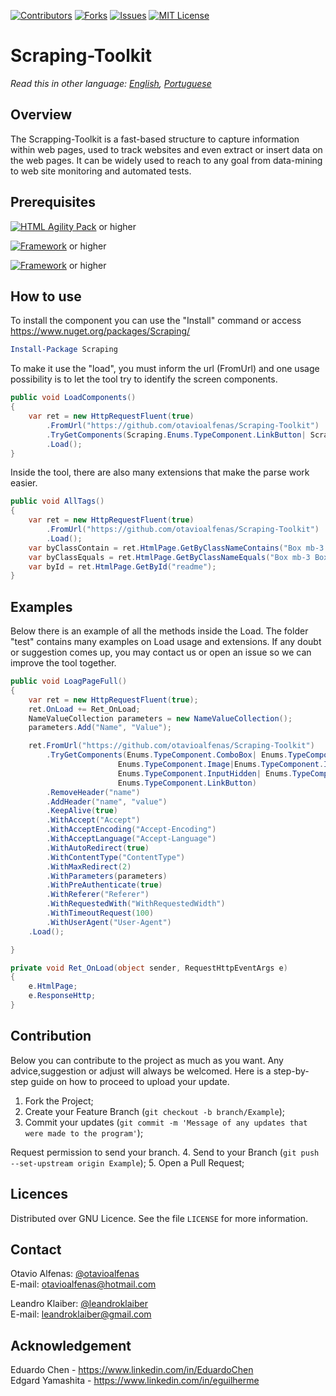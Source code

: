 
[![Contributors][contributors-shield]][contributors-url]
[![Forks][forks-shield]][forks-url]
[![Issues][issues-shield]][issues-url]
[![MIT License][license-shield]][license-url]



# Scraping-Toolkit

*Read this in other language: [English](README.md), [Portuguese](README.ptbr.md)*

## Overview
The Scrapping-Toolkit is a fast-based structure to capture information within web pages, used to track websites and even extract or insert data on the web pages. It can be widely used to reach to any goal from data-mining to web site monitoring and automated tests.

## Prerequisites
[![HTML Agility Pack][agility-pack-shield]][agility-pack-url] or higher

[![Framework][framework-shield]][framework-url] or higher

[![Framework][framework-core-shield]][framework-core-url] or higher

## How to use

To install the component you can use the "Install" command or access https://www.nuget.org/packages/Scraping/

```PowerShell
Install-Package Scraping
```

To make it use the "load", you must inform the url (FromUrl) and one usage possibility is to let the tool try to identify the screen components.

```C#
public void LoadComponents()
{
	var ret = new HttpRequestFluent(true)
		.FromUrl("https://github.com/otavioalfenas/Scraping-Toolkit")
		.TryGetComponents(Scraping.Enums.TypeComponent.LinkButton| Scraping.Enums.TypeComponent.InputHidden)
		.Load();
}
```

Inside the tool, there are also many extensions that make the parse work easier.

```C#
public void AllTags()
{
	var ret = new HttpRequestFluent(true)
		.FromUrl("https://github.com/otavioalfenas/Scraping-Toolkit")
		.Load();
	var byClassContain = ret.HtmlPage.GetByClassNameContains("Box mb-3 Box--");
	var byClassEquals = ret.HtmlPage.GetByClassNameEquals("Box mb-3 Box--condensed");
	var byId = ret.HtmlPage.GetById("readme");
}
```

## Examples

Below there is an example of all the methods inside the Load. 
The folder "test" contains many examples on Load usage and extensions.
If any doubt or suggestion comes up, you may contact us or open an issue so we can improve the tool together.

```C#
public void LoagPageFull()
{
	var ret = new HttpRequestFluent(true);
	ret.OnLoad += Ret_OnLoad;
	NameValueCollection parameters = new NameValueCollection();
	parameters.Add("Name", "Value");

	ret.FromUrl("https://github.com/otavioalfenas/Scraping-Toolkit")
		.TryGetComponents(Enums.TypeComponent.ComboBox| Enums.TypeComponent.DataGrid| 
						Enums.TypeComponent.Image|Enums.TypeComponent.InputCheckbox|
						Enums.TypeComponent.InputHidden| Enums.TypeComponent.InputText|
						Enums.TypeComponent.LinkButton)
		.RemoveHeader("name")
		.AddHeader("name", "value")
		.KeepAlive(true)
		.WithAccept("Accept")
		.WithAcceptEncoding("Accept-Encoding")
		.WithAcceptLanguage("Accept-Language")
		.WithAutoRedirect(true)
		.WithContentType("ContentType")
		.WithMaxRedirect(2)
		.WithParameters(parameters)
		.WithPreAuthenticate(true)
		.WithReferer("Referer")
		.WithRequestedWith("WithRequestedWidth")
		.WithTimeoutRequest(100)
		.WithUserAgent("User-Agent")
	.Load();

}

private void Ret_OnLoad(object sender, RequestHttpEventArgs e)
{
	e.HtmlPage;
	e.ResponseHttp;
}
```

## Contribution

Below you can contribute to the project as much as you want. Any advice,suggestion or adjust will always be welcomed. 
Here is a step-by-step guide on how to proceed to upload your update.

1. Fork the Project;
2. Create your Feature Branch (`git checkout -b branch/Example`);
3. Commit your updates (`git commit -m 'Message of any updates that were made to the program'`);

Request permission to send your branch.
4. Send to your Branch (`git push --set-upstream origin Example`);
5. Open a Pull Request;

## Licences

Distributed over GNU Licence. See the file `LICENSE` for more information.

## Contact

Otavio Alfenas: [@otavioalfenas](https://br.linkedin.com/in/otavio-alfenas)<br/>
E-mail: otavioalfenas@hotmail.com<br/>

Leandro Klaiber: [@leandroklaiber](https://br.linkedin.com/in/leandroklaiber)<br/>
E-mail: leandroklaiber@gmail.com<br/>

## Acknowledgement

Eduardo Chen - https://www.linkedin.com/in/EduardoChen <br/>
Edgard Yamashita - https://www.linkedin.com/in/eguilherme


[contributors-shield]: https://img.shields.io/github/contributors/otavioalfenas/Scraping-Toolkit.svg?style=flat-square
[contributors-url]: https://github.com/otavioalfenas/Scraping-Toolkit/graphs/contributors
[forks-shield]: https://img.shields.io/github/forks/otavioalfenas/Scraping-Toolkit.svg?style=flat-square
[forks-url]: https://https://github.com/otavioalfenas/Scraping-Toolkit/network/members
[issues-shield]: https://img.shields.io/github/issues/otavioalfenas/Scraping-Toolkit.svg?style=flat-square
[issues-url]: https://github.com/otavioalfenas/Scraping-Toolkit/issues
[license-shield]: https://img.shields.io/github/license/otavioalfenas/Scraping-Toolkit.svg?style=flat-square
[license-url]: https://github.com/otavioalfenas/Scraping-Toolkit/blob/master/LICENSE.txt
[agility-pack-shield]: https://img.shields.io/badge/HtmlAgilityPack-v1.11.18-blue
[agility-pack-url]: https://www.nuget.org/packages/HtmlAgilityPack/1.11.18
[framework-shield]: https://img.shields.io/badge/.net%20Framework-v4.6.1-green
[framework-core-shield]: https://img.shields.io/badge/.net%20Core-v3.1-blue
[framework-url]: https://www.microsoft.com/pt-BR/download/details.aspx?id=49982 
[framework-core-url]: https://dotnet.microsoft.com/download/dotnet-core
